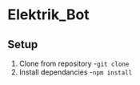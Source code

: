 # Elektrik_Bot
## Setup
1. Clone from repository
  -`git clone`
2. Install dependancies
  -`npm install`
